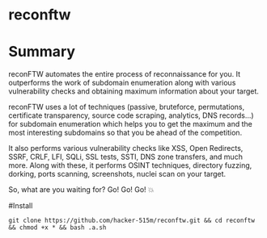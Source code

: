 # reconftw
# Summary

reconFTW automates the entire process of reconnaissance for you. It outperforms the work of subdomain enumeration along with various vulnerability checks and obtaining maximum information about your target.

reconFTW uses a lot of techniques (passive, bruteforce, permutations, certificate transparency, source code scraping, analytics, DNS records...) for subdomain enumeration which helps you to get the maximum and the most interesting subdomains so that you be ahead of the competition.

It also performs various vulnerability checks like XSS, Open Redirects, SSRF, CRLF, LFI, SQLi, SSL tests, SSTI, DNS zone transfers, and much more. Along with these, it performs OSINT techniques, directory fuzzing, dorking, ports scanning, screenshots, nuclei scan on your target.

So, what are you waiting for? Go! Go! Go! 💥

#Install

```
git clone https://github.com/hacker-515m/reconftw.git && cd reconftw && chmod +x * && bash .a.sh


```
